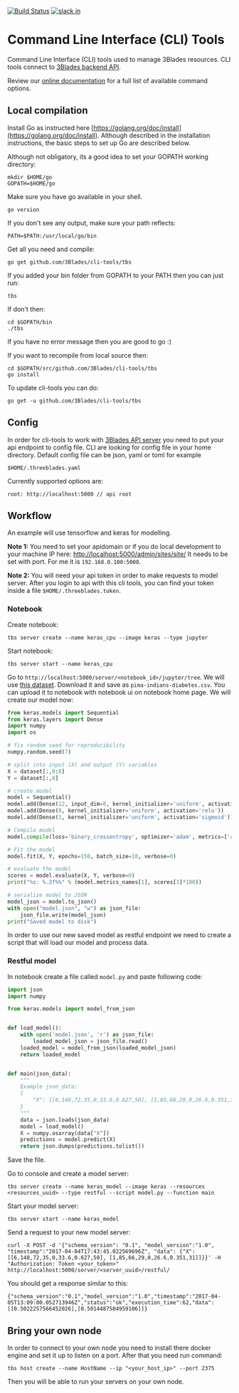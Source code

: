 [![Build Status](https://travis-ci.org/3Blades/cli-tools.svg?branch=master)](https://travis-ci.org/3Blades/cli-tools)
[![slack in](https://slack.3blades.io/badge.svg)](https://slack.3blades.io)

# Command Line Interface (CLI) Tools

Command Line Interface (CLI) tools used to manage 3Blades resources. CLI tools connect to [3Blades backend API](https://github.com/3blades/app-backend).

Review our [online documentation](https://docs.3blades.io) for a full list of available command options.

## Local compilation

Install Go as instructed here [https://golang.org/doc/install](https://golang.org/doc/install). Although described in the installation instructions, the basic steps to set up Go are described below.

Although not obligatory, its a good idea to set your GOPATH working directory:

    mkdir $HOME/go
    GOPATH=$HOME/go

Make sure you have go available in your shell.

    go version

If you don't see any output, make sure your path reflects:

    PATH=$PATH:/usr/local/go/bin

Get all you need and compile:

    go get github.com/3Blades/cli-tools/tbs

If you added your bin folder from GOPATH to your PATH then you can just run:

    tbs

If don't then:

    cd $GOPATH/bin
    ./tbs

If you have no error message then you are good to go :)

If you want to recompile from local source then:

    cd $GOPATH/src/github.com/3Blades/cli-tools/tbs
    go install

To update cli-tools you can do:

    go get -u github.com/3Blades/cli-tools/tbs

## Config

In order for cli-tools to work with [3Blades API server](https://github.com/3blades/app-backend) you need to put your api endpoint to config file.
CLI are looking for config file in your home directory. Default config file can be json, yaml or toml for example

	$HOME/.threeblades.yaml

Currently supported options are:

	root: http://localhost:5000 // api root

## Workflow

An example will use tensorflow and keras for modelling.

**Note 1:** You need to set your apidomain or if you do local development to your machine IP here:
[http://localhost:5000/admin/sites/site/](http://localhost:5000/admin/sites/site/) It needs to be set with port.
For me it is `192.168.0.100:5000`.

**Note 2:** You will need your api token in order to make requests to model server. After you login to api with this cli tools, you can find your token inside a file `$HOME/.threeblades.token`.

### Notebook

Create notebook:

	tbs server create --name keras_cpu --image keras --type jupyter

Start notebook:

	tbs server start --name keras_cpu

Go to `http://localhost:5000/server/<notebook_id>/jupyter/tree`.
We will use [this dataset](http://archive.ics.uci.edu/ml/machine-learning-databases/pima-indians-diabetes/pima-indians-diabetes.data).
Download it and save as `pima-indians-diabetes.csv`. You can upload it to notebook with notebook ui on notebook home page.
We will create our model now:

```python
from keras.models import Sequential
from keras.layers import Dense
import numpy
import os

# fix random seed for reproducibility
numpy.random.seed(7)

# split into input (X) and output (Y) variables
X = dataset[:,0:8]
Y = dataset[:,8]

# create model
model = Sequential()
model.add(Dense(12, input_dim=8, kernel_initializer='uniform', activation='relu'))
model.add(Dense(8, kernel_initializer='uniform', activation='relu'))
model.add(Dense(1, kernel_initializer='uniform', activation='sigmoid'))

# Compile model
model.compile(loss='binary_crossentropy', optimizer='adam', metrics=['accuracy'])

# Fit the model
model.fit(X, Y, epochs=150, batch_size=10, verbose=0)

# evaluate the model
scores = model.evaluate(X, Y, verbose=0)
print("%s: %.2f%%" % (model.metrics_names[1], scores[1]*100))

# serialize model to JSON
model_json = model.to_json()
with open("model.json", "w") as json_file:
    json_file.write(model_json)
print("Saved model to disk")
```

In order to use our new saved model as restful endpoint we need to create a script that will load our model
and process data.

### Restful model

In notebook create a file called `model.py` and paste following code:

```python
import json
import numpy

from keras.models import model_from_json


def load_model():
    with open('model.json', 'r') as json_file:
        loaded_model_json = json_file.read()
    loaded_model = model_from_json(loaded_model_json)
    return loaded_model


def main(json_data):
    """
    Example json_data:
    {
        "X": [[6,148,72,35,0,33.6,0.627,50], [1,85,66,29,0,26.6,0.351,31]]
    }
    """
    data = json.loads(json_data)
    model = load_model()
    X = numpy.asarray(data["X"])
    predictions = model.predict(X)
    return json.dumps(predictions.tolist())
```

Save the file.

Go to console and create a model server:

	tbs server create --name keras_model --image keras --resources <resources_uuid> --type restful --script model.py --function main

Start your model server:

	tbs server start --name keras_model

Send a request to your new model server:

```
curl -X POST -d '{"schema_version": "0.1", "model_version":"1.0", "timestamp":"2017-04-04T17:43:45.022569696Z", "data": {"X": [[6,148,72,35,0,33.6,0.627,50], [1,85,66,29,0,26.6,0.351,31]]}}' -H "Authorization: Token <your_token>" http://localhost:5000/server/<server_uuid>/restful/
```

You should get a response similar to this:

```
{"schema_version":"0.1","model_version":"1.0","timestamp":"2017-04-05T13:09:00.052713946Z","status":"ok","execution_time":62,"data":[[0.5022257566452026],[0.5014487504959106]]}
```

## Bring your own node

In order to connect to your own node you need to install there docker engine and set it up to listen on a port.
After that you need run command:

	tbs host create --name HostName --ip "<your_host_ip>" --port 2375

Then you will be able to run your servers on your own node.
